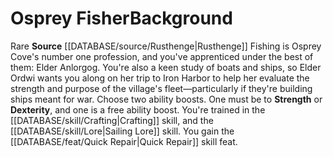 ﻿---
ability:
- Strength
- Dexterity
ability_boost:
- Strength
- Dexterity
feat: '[[DATABASE/feat/Quick Repair|Quick Repair]]'
id: '400'
name: Osprey Fisher
rarity: Rare
skill:
- '[[DATABASE/skill/Crafting|Crafting]]'
- Sailing [[DATABASE/skill/Lore|Lore]]
source: '[[DATABASE/source/Rusthenge|Rusthenge]]'
subcategory: general
trait:
- '[[DATABASE/trait/Rare|Rare]]'
type: Background

---
# Osprey Fisher<span class="item-type">Background</span>

<span class="trait-rare item-trait">Rare</span>
**Source** [[DATABASE/source/Rusthenge|Rusthenge]]
Fishing is Osprey Cove's number one profession, and you've apprenticed under the best of them: Elder Anlorgog. You're also a keen study of boats and ships, so Elder Ordwi wants you along on her trip to Iron Harbor to help her evaluate the strength and purpose of the village's fleet—particularly if they're building ships meant for war.
Choose two ability boosts. One must be to **Strength** or **Dexterity**, and one is a free ability boost.
You're trained in the [[DATABASE/skill/Crafting|Crafting]] skill, and the [[DATABASE/skill/Lore|Sailing Lore]] skill. You gain the [[DATABASE/feat/Quick Repair|Quick Repair]] skill feat.